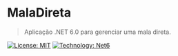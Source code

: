 # MalaDireta
> Aplicação .NET 6.0 para gerenciar uma mala direta.

[![License: MIT](https://img.shields.io/badge/License-MIT-yellow.svg)](https://opensource.org/licenses/MIT) 
[![Technology: Net6](https://img.shields.io/badge/.NET%206-CSharp-orange)](https://dotnet.microsoft.com/en-us/apps/desktop)
